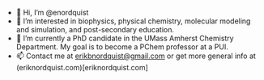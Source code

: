 - 👋 Hi, I’m @enordquist
- 👀 I’m interested in biophysics, physical chemistry, molecular modeling and simulation, and post-secondary education.
- 🌱 I’m currently a PhD candidate in the UMass Amherst Chemistry Department. My goal is to become a PChem professor at a PUI.
- 📫 Contact me at erikbnordquist@gmail.com or get more general info at (eriknordquist.com)[eriknordquist.com]

<!---
enordquist/enordquist is a ✨ special ✨ repository because its `README.md` (this file) appears on your GitHub profile.
You can click the Preview link to take a look at your changes.
--->

